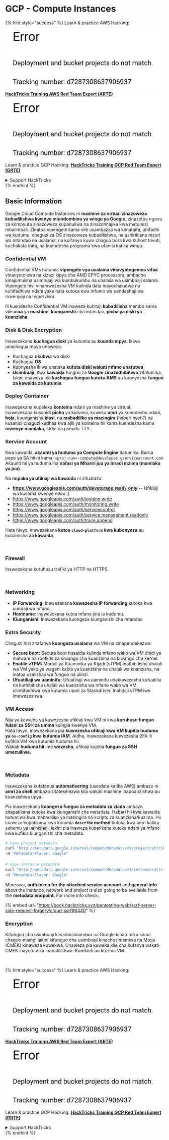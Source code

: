 # GCP - Compute Instances

{% hint style="success" %}
Learn & practice AWS Hacking:<img src="../../../../.gitbook/assets/image (1) (1).png" alt="" data-size="line">[**HackTricks Training AWS Red Team Expert (ARTE)**](https://training.hacktricks.xyz/courses/arte)<img src="../../../../.gitbook/assets/image (1) (1).png" alt="" data-size="line">\
Learn & practice GCP Hacking: <img src="../../../../.gitbook/assets/image (2).png" alt="" data-size="line">[**HackTricks Training GCP Red Team Expert (GRTE)**<img src="../../../../.gitbook/assets/image (2).png" alt="" data-size="line">](https://training.hacktricks.xyz/courses/grte)

<details>

<summary>Support HackTricks</summary>

* Check the [**subscription plans**](https://github.com/sponsors/carlospolop)!
* **Join the** 💬 [**Discord group**](https://discord.gg/hRep4RUj7f) or the [**telegram group**](https://t.me/peass) or **follow** us on **Twitter** 🐦 [**@hacktricks\_live**](https://twitter.com/hacktricks\_live)**.**
* **Share hacking tricks by submitting PRs to the** [**HackTricks**](https://github.com/carlospolop/hacktricks) and [**HackTricks Cloud**](https://github.com/carlospolop/hacktricks-cloud) github repos.

</details>
{% endhint %}

## Basic Information

Google Cloud Compute Instances ni **mashine za virtual zinazoweza kubadilishwa kwenye miundombinu ya wingu ya Google**, zinazotoa nguvu za kompyuta zinazoweza kupanuliwa na zinazohitajika kwa matumizi mbalimbali. Zinatoa vipengele kama vile usambazaji wa kimataifa, uhifadhi wa kudumu, chaguzi za OS zinazoweza kubadilishwa, na ushirikiano mzuri wa mtandao na usalama, na kuifanya kuwa chaguo bora kwa kuhost tovuti, kuchakata data, na kuendesha programu kwa ufanisi katika wingu.

### Confidential VM

Confidential VMs hutumia **vipengele vya usalama vinavyotegemea vifaa** vinavyotolewa na kizazi kipya cha AMD EPYC processors, ambacho kinajumuisha usimbuaji wa kumbukumbu na uhalisia wa usimbuaji salama. Vipengele hivi vinamwezesha VM kulinda data inayochakatwa na kuhifadhiwa ndani yake hata kutoka kwa mfumo wa uendeshaji wa mwenyeji na hypervisor.

Ili kuendesha Confidential VM inaweza kuhitaji **kubadilisha** mambo kama vile **aina** ya **mashine**, **kiunganishi** cha mtandao, **picha ya diski ya kuanzisha**.

### Disk & Disk Encryption

Inawezekana **kuchagua diski** ya kutumia au **kuunda mpya**. Ikiwa unachagua mpya unaweza:

* Kuchagua **ukubwa** wa diski
* Kuchagua **OS**
* Kuonyesha ikiwa unataka **kufuta diski wakati mfano unafutwa**
* **Usimbuaji**: Kwa **kawaida** funguo za **Google zinazodhibitiwa** zitatumika, lakini unaweza pia **kuchagua funguo kutoka KMS** au kuonyesha **funguo za kawaida za kutumia**.

### Deploy Container

Inawezekana kupeleka **konteina** ndani ya mashine ya virtual.\
Inawezekana kusanidi **picha** ya kutumia, kuweka **amri** ya kuendesha ndani, **hoja**, kuunganisha **kiasi**, na **mabadiliko ya mazingira** (habari nyeti?) na kusanidi chaguzi kadhaa kwa ajili ya konteina hii kama kuendesha kama **mwenye mamlaka**, stdin na pseudo TTY.

### Service Account

Kwa kawaida, **akaunti ya huduma ya Compute Engine** itatumika. Barua pepe ya SA hii ni kama: `<proj-num>-compute@developer.gserviceaccount.com`\
Akaunti hii ya huduma ina **nafasi ya Mhariri juu ya mradi mzima (mamlaka ya juu).**

Na **mipaka ya ufikiaji wa kawaida** ni zifuatazo:

* **https://www.googleapis.com/auth/devstorage.read\_only** -- Ufikiaji wa kusoma kwenye ndoo :)
* https://www.googleapis.com/auth/logging.write
* https://www.googleapis.com/auth/monitoring.write
* https://www.googleapis.com/auth/servicecontrol
* https://www.googleapis.com/auth/service.management.readonly
* https://www.googleapis.com/auth/trace.append

Hata hivyo, inawezekana **kutoa `cloud-platform` kwa kubonyeza** au kubainisha **za kawaida**.

<figure><img src="../../../../.gitbook/assets/image (327).png" alt=""><figcaption></figcaption></figure>

### Firewall

Inawezekana kuruhusu trafiki ya HTTP na HTTPS.

<figure><img src="../../../../.gitbook/assets/image (326).png" alt=""><figcaption></figcaption></figure>

### Networking

* **IP Forwarding**: Inawezekana **kuwezesha IP forwarding** kutoka kwa uundaji wa mfano.
* **Hostname**: Inawezekana kutoa mfano jina la kudumu.
* **Kiunganishi**: Inawezekana kuongeza kiunganishi cha mtandao

### Extra Security

Chaguzi hizi zitafanya **kuongeza usalama** wa VM na zinapendekezwa:

* **Secure boot:** Secure boot husaidia kulinda mfano wako wa VM dhidi ya malware na rootkits za kiwango cha kuanzisha na kiwango cha kernel.
* **Enable vTPM:** Moduli ya Kuaminika ya Kijadi (vTPM) inathibitisha uhalali wa VM yako ya wageni kabla ya kuanzisha na uhalali wa kuanzisha, na inatoa uzalishaji wa funguo na ulinzi.
* **Ufuatiliaji wa uaminifu:** Ufuatiliaji wa uaminifu unakuwezesha kufuatilia na kuthibitisha uhalali wa kuanzisha wa mfano wako wa VM uliohifadhiwa kwa kutumia ripoti za Stackdriver. Inahitaji vTPM iwe imewezeshwa.

### VM Access

Njia ya kawaida ya kuwezesha ufikiaji kwa VM ni kwa **kuruhusu funguo fulani za SSH za umma** kuingia kwenye VM.\
Hata hivyo, inawezekana pia **kuwezesha ufikiaji kwa VM kupitia huduma ya `os-config` kwa kutumia IAM**. Aidha, inawezekana kuwezesha 2FA ili kufikia VM kwa kutumia huduma hii.\
Wakati **huduma hii** ime **wezesha**, ufikiaji kupitia **funguo za SSH umezuiliwa.**

<figure><img src="../../../../.gitbook/assets/image (328).png" alt=""><figcaption></figcaption></figure>

### Metadata

Inawezekana kufafanua **automatisering** (userdata katika AWS) ambazo ni **amri za shell** ambazo zitatekelezwa kila wakati mashine inapoanzishwa au kuanzishwa upya.

Pia inawezekana **kuongeza funguo za metadata za ziada** ambazo zitapatikana kutoka kwa kiunganishi cha metadata. Habari hii kwa kawaida hutumiwa kwa mabadiliko ya mazingira na scripts za kuanzisha/kuzima. Hii inaweza kupatikana kwa kutumia **`describe` method** kutoka kwa amri katika sehemu ya uainishaji, lakini pia inaweza kupatikana kutoka ndani ya mfano kwa kufikia kiunganishi cha metadata.
```bash
# view project metadata
curl "http://metadata.google.internal/computeMetadata/v1/project/attributes/?recursive=true&alt=text" \
-H "Metadata-Flavor: Google"

# view instance metadata
curl "http://metadata.google.internal/computeMetadata/v1/instance/attributes/?recursive=true&alt=text" \
-H "Metadata-Flavor: Google"
```
Moreover, **auth token for the attached service account** and **general info** about the instance, network and project is also going to be available from the **metadata endpoint**. For more info check:

{% embed url="https://book.hacktricks.xyz/pentesting-web/ssrf-server-side-request-forgery/cloud-ssrf#6440" %}

### Encryption

Kifunguo cha usimbuaji kinachosimamiwa na Google kinatumika kama chaguo-msingi lakini kifunguo cha usimbuaji kinachosimamiwa na Mteja (CMEK) kinaweza kuwekwa. Unaweza pia kuweka kile cha kufanya wakati CMEK inayotumika inabatilishwa: Kurekodi au kuzima VM.

<figure><img src="../../../../.gitbook/assets/image (329).png" alt=""><figcaption></figcaption></figure>

{% hint style="success" %}
Learn & practice AWS Hacking:<img src="../../../../.gitbook/assets/image (1) (1).png" alt="" data-size="line">[**HackTricks Training AWS Red Team Expert (ARTE)**](https://training.hacktricks.xyz/courses/arte)<img src="../../../../.gitbook/assets/image (1) (1).png" alt="" data-size="line">\
Learn & practice GCP Hacking: <img src="../../../../.gitbook/assets/image (2).png" alt="" data-size="line">[**HackTricks Training GCP Red Team Expert (GRTE)**<img src="../../../../.gitbook/assets/image (2).png" alt="" data-size="line">](https://training.hacktricks.xyz/courses/grte)

<details>

<summary>Support HackTricks</summary>

* Check the [**subscription plans**](https://github.com/sponsors/carlospolop)!
* **Join the** 💬 [**Discord group**](https://discord.gg/hRep4RUj7f) or the [**telegram group**](https://t.me/peass) or **follow** us on **Twitter** 🐦 [**@hacktricks\_live**](https://twitter.com/hacktricks\_live)**.**
* **Share hacking tricks by submitting PRs to the** [**HackTricks**](https://github.com/carlospolop/hacktricks) and [**HackTricks Cloud**](https://github.com/carlospolop/hacktricks-cloud) github repos.

</details>
{% endhint %}
